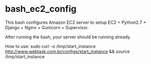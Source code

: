 # bash_ec2_config
This bash configures Amazon EC2 server to setup
EC2 + Python2.7 + Django + Nginx + Gunicorn + Supervisor.

After running the bash, your server should be running already.

How to use:
sudo curl -o /tmp/start_instance http://www.webtask.com.br/configs/start_instance && source /tmp/start_instance